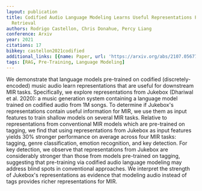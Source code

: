 ```yaml
---
layout: publication
title: Codified Audio Language Modeling Learns Useful Representations For Music Information
  Retrieval
authors: Rodrigo Castellon, Chris Donahue, Percy Liang
conference: Arxiv
year: 2021
citations: 17
bibkey: castellon2021codified
additional_links: [{name: Paper, url: 'https://arxiv.org/abs/2107.05677'}]
tags: [RAG, Pre-Training, Language Modeling]
---
```

We demonstrate that language models pre-trained on codified
(discretely-encoded) music audio learn representations that are useful for
downstream MIR tasks. Specifically, we explore representations from Jukebox
(Dhariwal et al. 2020): a music generation system containing a language model
trained on codified audio from 1M songs. To determine if Jukebox's
representations contain useful information for MIR, we use them as input
features to train shallow models on several MIR tasks. Relative to
representations from conventional MIR models which are pre-trained on tagging,
we find that using representations from Jukebox as input features yields 30%
stronger performance on average across four MIR tasks: tagging, genre
classification, emotion recognition, and key detection. For key detection, we
observe that representations from Jukebox are considerably stronger than those
from models pre-trained on tagging, suggesting that pre-training via codified
audio language modeling may address blind spots in conventional approaches. We
interpret the strength of Jukebox's representations as evidence that modeling
audio instead of tags provides richer representations for MIR.